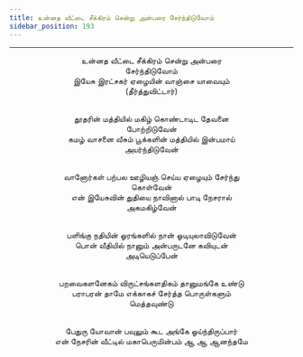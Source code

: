 ```yaml
---
title: உன்னத வீட்டை சீக்கிரம் சென்று அன்பரை சேர்ந்திடுவோம்
sidebar_position: 193
---
```


---
<center>
உன்னத வீட்டை சீக்கிரம் சென்று அன்பரை<br/>
சேர்ந்திடுவோம்<br/>
இயேசு இரட்சகர் ஏழையின் வாஞ்சை யாவையும்<br/>
(தீர்த்துவிட்டார்)<br/><br/>

தூதரின் மத்தியில் மகிழ் கொண்டாடிட தேவனை<br/>
போற்றிடுவேன்<br/>
கமழ் வாசனை வீசும் பூக்களின் மத்தியில் இன்பமாய்<br/>
அயர்ந்திடுவேன்<br/><br/>

வானோர்கள் பற்பல ஊழியஞ் செய்ய ஏழையும் சேர்ந்து<br/>
கொள்வேன்<br/>
என் இயேசுவின் துதியை நாவினால் பாடி நேசரால்<br/>
அகமகிழ்வேன்<br/><br/>

பளிங்கு நதியின் ஓரங்களில் நான் ஓடியுலாவிடுவேன்<br/>
பொன் வீதியில் நானும் அன்பருடனே கவியுடன்<br/>
அடியெடுப்பேன்<br/><br/>

பறவைகளனேகம் விருட்சங்களதிகம் தானுமங்கே உண்டு<br/>
பராபரன் தாமே எக்காகச் சேர்த்த பொருள்களும்<br/>
மெத்தவுண்டு<br/><br/>

பேதுரு யோவான் பவுலும் கூட அங்கே ஓய்ந்திருப்பார்<br/>
என் நேசரின் வீட்டில் மகாபெருமின்பம் ஆ ஆ ஆனந்தமே
</center>